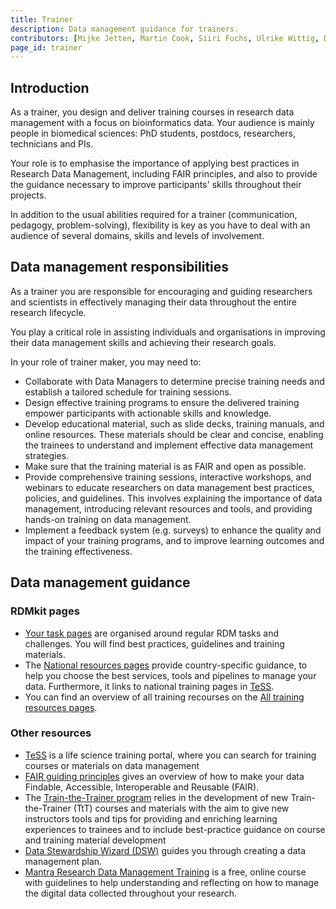 ```yaml
---
title: Trainer
description: Data management guidance for trainers.
contributors: [Mijke Jetten, Martin Cook, Siiri Fuchs, Ulrike Wittig, Daniel Wibberg, Helena Schnitzer, Xenia Perez-Sitja, Nazeefa Fatima, Gregoire Rossier]
page_id: trainer
---
```


## Introduction
As a trainer, you design and deliver training courses in research data management with a focus on bioinformatics data. Your audience is mainly people in biomedical sciences: PhD students, postdocs, researchers, technicians and PIs.

Your role is to emphasise the importance of applying best practices in Research Data Management, including FAIR principles, and also to provide the guidance necessary to improve participants' skills throughout their projects.

In addition to the usual abilities required for a trainer (communication, pedagogy, problem-solving), flexibility is key as you have to deal with an audience of several domains, skills and levels of involvement.


## Data management responsibilities

As a trainer you are responsible for encouraging and guiding researchers and scientists in effectively managing their data throughout the entire research lifecycle. 

You play a critical role in assisting individuals and organisations in improving their data management skills and achieving their research goals. 

In your role of trainer maker, you may need to:

 * Collaborate with Data Managers to determine precise training needs and establish a tailored schedule for training sessions. 
 * Design effective training programs to ensure the delivered training empower participants with actionable skills and knowledge.    
 * Develop educational material, such as slide decks, training manuals, and online resources. These materials should be clear and concise, enabling the trainees to understand and implement effective data management strategies.
 * Make sure that the training material is as FAIR and open as possible.
 * Provide comprehensive training sessions, interactive workshops, and webinars to educate researchers on data management best practices, policies, and guidelines. This involves explaining the importance of data management, introducing relevant resources and tools, and providing hands-on training on data management.
 * Implement a feedback system (e.g. surveys) to enhance the quality and impact of your training programs, and to improve learning outcomes and the training effectiveness. 


## Data management guidance

### RDMkit pages

* [Your task pages](https://rdmkit.elixir-europe.org/your_tasks) are organised around regular RDM tasks and challenges. You will find best practices, guidelines and training materials. 
* The [National resources pages](https://rdmkit.elixir-europe.org/national_resources) provide country-specific guidance, to help you choose the best services, tools and pipelines to manage your data. Furthermore, it links to national training pages in [TeSS](https://tess.elixir-europe.org/).
* You can find an overview of all training recourses on the [All training resources pages](https://rdmkit.elixir-europe.org/all_training_resources).

### Other resources

* [TeSS](https://tess.elixir-europe.org/) is a life science training portal, where you can search for training courses or materials on data management
* [FAIR guiding principles](https://www.go-fair.org/fair-principles/) gives an overview of how to make your data Findable, Accessible, Interoperable and Reusable (FAIR).
* The [Train-the-Trainer program](https://elixir-europe.org/platforms/training/train-the-trainer) relies in the development of new Train-the-Trainer (TtT) courses and materials with the aim to give new instructors tools and tips for providing and enriching learning experiences to trainees and to include best-practice guidance on course and training material development
* [Data Stewardship Wizard (DSW)](https://ds-wizard.org/) guides you through creating a data management plan.
* [Mantra Research Data Management Training](https://mantra.ed.ac.uk) is a free, online course with guidelines to help understanding and reflecting on how to manage the digital data collected throughout your research.